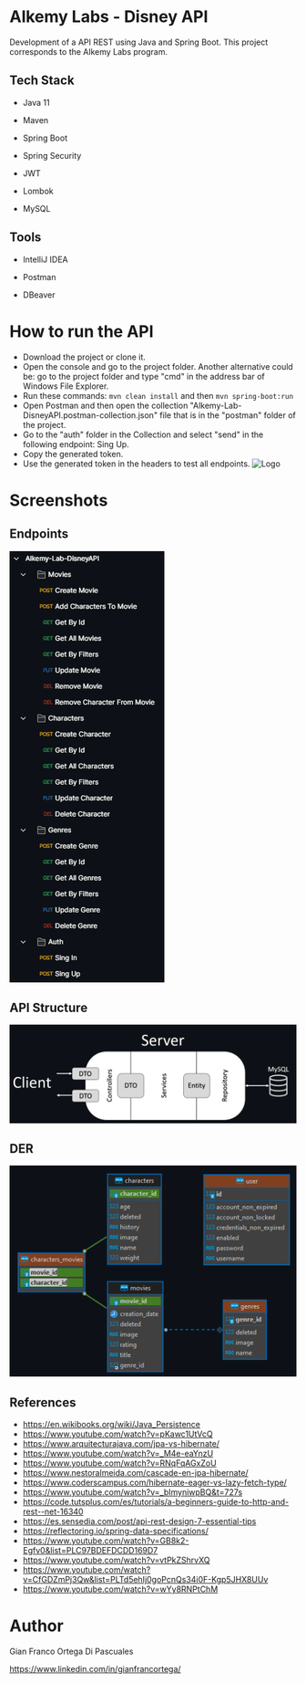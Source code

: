 
# Alkemy Labs - Disney API

Development of a API REST using Java and Spring Boot. This project corresponds to the Alkemy Labs program.
## Tech Stack

* Java 11

* Maven

* Spring Boot

* Spring Security

* JWT

* Lombok

* MySQL

## Tools

* IntelliJ IDEA

* Postman

* DBeaver

# How to run the API

* Download the project or clone it.
* Open the console and go to the project folder. Another alternative could be: go to the project folder and type "cmd" in the address bar of Windows File Explorer.
* Run these commands: `mvn clean install` and then `mvn spring-boot:run`
* Open Postman and then open the collection "Alkemy-Lab-DisneyAPI.postman-collection.json" file that is in the "postman" folder of the project.
* Go to the "auth" folder in the Collection and select "send" in the following endpoint: Sing Up.
* Copy the generated token.
* Use the generated token in the headers to test all endpoints.
![Logo](https://camo.githubusercontent.com/cc923f519791b2a0c3120adf0a13c9d89b3aa8344b74adf726c851be82c64395/68747470733a2f2f692e696d6775722e636f6d2f767569525271582e706e67)
# Screenshots

## Endpoints
![App Screenshot](https://github.com/gianfrancoodp/Alkemy-Labs/blob/main/readme%20images/endpoints.png)

## API Structure
![App Screenshot](https://github.com/gianfrancoodp/Alkemy-Labs/blob/main/readme%20images/API-Structure.png)

## DER
![App Screenshot](https://github.com/gianfrancoodp/Alkemy-Labs/blob/main/readme%20images/DER.png)
## References

- https://en.wikibooks.org/wiki/Java_Persistence
- https://www.youtube.com/watch?v=pKawc1UtVcQ
- https://www.arquitecturajava.com/jpa-vs-hibernate/
- https://www.youtube.com/watch?v=_M4e-eaYnzU
- https://www.youtube.com/watch?v=RNqFqAGxZoU
- https://www.nestoralmeida.com/cascade-en-jpa-hibernate/
- https://www.coderscampus.com/hibernate-eager-vs-lazy-fetch-type/
- https://www.youtube.com/watch?v=_bImyniwpBQ&t=727s
- https://code.tutsplus.com/es/tutorials/a-beginners-guide-to-http-and-rest--net-16340
- https://es.sensedia.com/post/api-rest-design-7-essential-tips
- https://reflectoring.io/spring-data-specifications/
- https://www.youtube.com/watch?v=GB8k2-Egfv0&list=PLC97BDEFDCDD169D7
- https://www.youtube.com/watch?v=vtPkZShrvXQ
- https://www.youtube.com/watch?v=CfGDZmPj3Qw&list=PLTd5ehIj0goPcnQs34i0F-Kgp5JHX8UUv
- https://www.youtube.com/watch?v=wYy8RNPtChM
# Author

Gian Franco Ortega Di Pascuales

https://www.linkedin.com/in/gianfrancortega/

